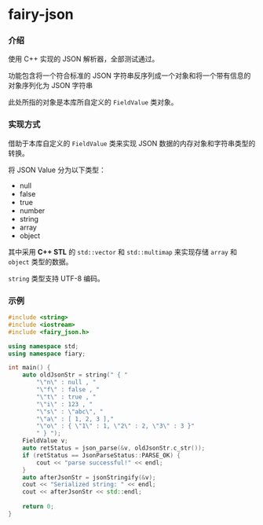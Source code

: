 # fairy-json

### 介绍
使用 C++ 实现的 JSON 解析器，全部测试通过。

功能包含将一个符合标准的 JSON 字符串反序列成一个对象和将一个带有信息的对象序列化为 JSON 字符串

此处所指的对象是本库所自定义的 `FieldValue` 类对象。

### 实现方式
借助于本库自定义的 `FieldValue` 类来实现 JSON 数据的内存对象和字符串类型的转换。

将 JSON Value 分为以下类型：
+ null
+ false
+ true
+ number
+ string
+ array
+ object

其中采用 **C++ STL** 的 `std::vector` 和 `std::multimap` 来实现存储 `array` 和 `object` 类型的数据。

`string` 类型支持 UTF-8 编码。

### 示例

```c++
#include <string>
#include <iostream>
#include <fairy_json.h>

using namespace std;
using namespace fiary;

int main() {
    auto oldJsonStr = string(" { "
        "\"n\" : null , "
        "\"f\" : false , "
        "\"t\" : true , "
        "\"i\" : 123 , "
        "\"s\" : \"abc\", "
        "\"a\" : [ 1, 2, 3 ],"
        "\"o\" : { \"1\" : 1, \"2\" : 2, \"3\" : 3 }"
        " } ");
    FieldValue v;
    auto retStatus = json_parse(&v, oldJsonStr.c_str());
    if (retStatus == JsonParseStatus::PARSE_OK) {
        cout << "parse successful!" << endl;
    }
    auto afterJsonStr = jsonStringify(&v);
    cout << "Serialized string: " << endl;
    cout << afterJsonStr << std::endl;
    
    return 0;
}

```
